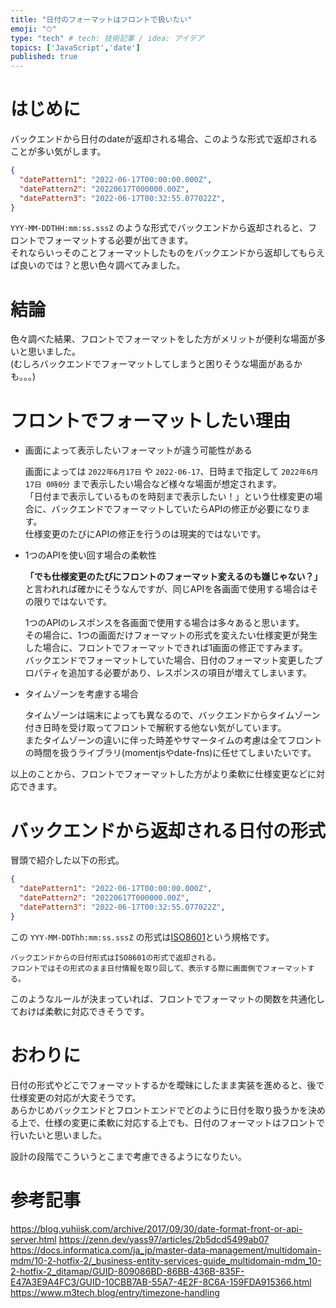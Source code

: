 ```yaml
---
title: "日付のフォーマットはフロントで扱いたい"
emoji: "⏱"
type: "tech" # tech: 技術記事 / idea: アイデア
topics: ['JavaScript','date']
published: true
---
```


# はじめに

バックエンドから日付のdateが返却される場合、このような形式で返却されることが多い気がします。  

```json
{
  "datePattern1": "2022-06-17T00:00:00.000Z",
  "datePattern2": "20220617T000000.00Z",
  "datePattern3": "2022-06-17T00:32:55.077022Z",
}
```

`YYY-MM-DDTHH:mm:ss.sssZ` のような形式でバックエンドから返却されると、フロントでフォーマットする必要が出てきます。  
それならいっそのことフォーマットしたものをバックエンドから返却してもらえば良いのでは？と思い色々調べてみました。  

# 結論

色々調べた結果、フロントでフォーマットをした方がメリットが便利な場面が多いと思いました。  
(むしろバックエンドでフォーマットしてしまうと困りそうな場面があるかも。。。)

# フロントでフォーマットしたい理由

* 画面によって表示したいフォーマットが違う可能性がある  

  画面によっては `2022年6月17日` や `2022-06-17`、日時まで指定して `2022年6月17日 0時0分` まで表示したい場合など様々な場面が想定されます。  
  「日付まで表示しているものを時刻まで表示したい！」という仕様変更の場合に、バックエンドでフォーマットしていたらAPIの修正が必要になります。  
  仕様変更のたびにAPIの修正を行うのは現実的ではないです。  

* 1つのAPIを使い回す場合の柔軟性

  **「でも仕様変更のたびにフロントのフォーマット変えるのも嫌じゃない？」**  
  と言われれば確かにそうなんですが、同じAPIを各画面で使用する場合はその限りではないです。

  1つのAPIのレスポンスを各画面で使用する場合は多々あると思います。  
  その場合に、1つの画面だけフォーマットの形式を変えたい仕様変更が発生した場合に、フロントでフォーマットできれば1画面の修正ですみます。  
  バックエンドでフォーマットしていた場合、日付のフォーマット変更したプロパティを追加する必要があり、レスポンスの項目が増えてしまいます。
  
* タイムゾーンを考慮する場合

  タイムゾーンは端末によっても異なるので、バックエンドからタイムゾーン付き日時を受け取ってフロントで解釈する他ない気がしています。  
  またタイムゾーンの違いに伴った時差やサマータイムの考慮は全てフロントの時間を扱うライブラリ(momentjsやdate-fns)に任せてしまいたいです。

以上のことから、フロントでフォーマットした方がより柔軟に仕様変更などに対応できます。  

# バックエンドから返却される日付の形式
冒頭で紹介した以下の形式。

```json
{
  "datePattern1": "2022-06-17T00:00:00.000Z",
  "datePattern2": "20220617T000000.00Z",
  "datePattern3": "2022-06-17T00:32:55.077022Z",
}
```
この `YYY-MM-DDThh:mm:ss.sssZ` の形式は[ISO8601](https://ja.wikipedia.org/wiki/ISO_8601)という規格です。  
```
バックエンドからの日付形式はISO8601の形式で返却される。
フロントではその形式のまま日付情報を取り回して、表示する際に画面側でフォーマットする。
```
このようなルールが決まっていれば、フロントでフォーマットの関数を共通化しておけば柔軟に対応できそうです。  

# おわりに
日付の形式やどこでフォーマットするかを曖昧にしたまま実装を進めると、後で仕様変更の対応が大変そうです。  
あらかじめバックエンドとフロントエンドでどのように日付を取り扱うかを決める上で、仕様の変更に柔軟に対応する上でも、日付のフォーマットはフロントで行いたいと思いました。

設計の段階でこういうとこまで考慮できるようになりたい。  

# 参考記事
https://blog.yuhiisk.com/archive/2017/09/30/date-format-front-or-api-server.html
https://zenn.dev/yass97/articles/2b5dcd5499ab07
https://docs.informatica.com/ja_jp/master-data-management/multidomain-mdm/10-2-hotfix-2/_business-entity-services-guide_multidomain-mdm_10-2-hotfix-2_ditamap/GUID-809086BD-86BB-436B-835F-E47A3E9A4FC3/GUID-10CBB7AB-55A7-4E2F-8C6A-159FDA915366.html
https://www.m3tech.blog/entry/timezone-handling
